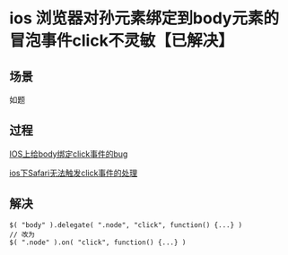 # ios 浏览器对孙元素绑定到body元素的冒泡事件click不灵敏【已解决】

## 场景

如题

## 过程

[IOS上给body绑定click事件的bug](http://www.tuicool.com/articles/ZvquiiR)

[ios下Safari无法触发click事件的处理](http://www.cnblogs.com/hongchenok/p/3975689.html)

## 解决

```
$( "body" ).delegate( ".node", "click", function() {...} )
// 改为
$( ".node" ).on( "click", function() {...} )
```
